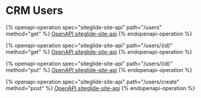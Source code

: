 # CRM Users

{% openapi-operation spec="siteglide-site-api" path="/users" method="get" %}
[OpenAPI siteglide-site-api](https://api.siteglide.co.uk/docs-spec.json)
{% endopenapi-operation %}

{% openapi-operation spec="siteglide-site-api" path="/users/{id}" method="get" %}
[OpenAPI siteglide-site-api](https://api.siteglide.co.uk/docs-spec.json)
{% endopenapi-operation %}

{% openapi-operation spec="siteglide-site-api" path="/users/{id}" method="put" %}
[OpenAPI siteglide-site-api](https://api.siteglide.co.uk/docs-spec.json)
{% endopenapi-operation %}

{% openapi-operation spec="siteglide-site-api" path="/users/create" method="post" %}
[OpenAPI siteglide-site-api](https://api.siteglide.co.uk/docs-spec.json)
{% endopenapi-operation %}
